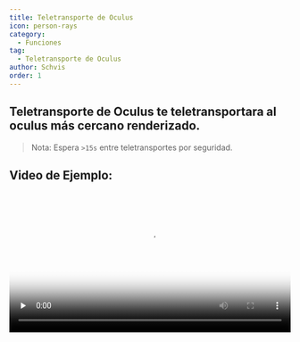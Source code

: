 ```yaml
---
title: Teletransporte de Oculus
icon: person-rays
category:
  - Funciones
tag:
  - Teletransporte de Oculus
author: Schvis
order: 1
---
```


## Teletransporte de Oculus te teletransportara al oculus más cercano renderizado.

> Nota: Espera `>15s` entre teletransportes por seguridad.

## Video de Ejemplo:

<video controls preload="none" width="100%" poster="https://nextcloud.atruicardona.xyz/s/i4b27NoW8i4mNxn/preview"><source src="https://nextcloud.atruicardona.xyz/s/i4b27NoW8i4mNxn/download" type="video/mp4"></video>
